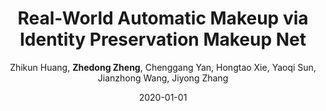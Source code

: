 ---
title: "Real-World Automatic Makeup via Identity Preservation Makeup Net"
collection: publications
permalink: /publication/2020-01-01-Real-World-Automatic-Makeup-via-Identity-Preservation-Makeup-Net
date: 2020-01-01
venue: 'IJCAI'
author: 'Zhikun Huang,  <strong>Zhedong Zheng</strong>,  Chenggang Yan,  Hongtao Xie,  Yaoqi Sun,  Jianzhong Wang,  Jiyong Zhang'
citation: ' Zhikun Huang,  Zhedong Zheng,  Chenggang Yan,  Hongtao Xie,  Yaoqi Sun,  Jianzhong Wang,  Jiyong Zhang, &quot;Real-World Automatic Makeup via Identity Preservation Makeup Net.&quot; IJCAI, 2020.'
---